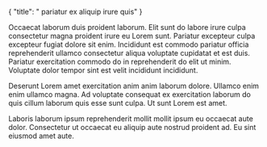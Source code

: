 {
  "title": " pariatur ex aliquip irure quis"
}

Occaecat laborum duis proident laborum. Elit sunt do labore irure culpa consectetur magna proident irure eu Lorem sunt. Pariatur excepteur culpa excepteur fugiat dolore sit enim. Incididunt est commodo pariatur officia reprehenderit ullamco consectetur aliqua voluptate cupidatat et est duis. Pariatur exercitation commodo do in reprehenderit do elit ut minim. Voluptate dolor tempor sint est velit incididunt incididunt.

Deserunt Lorem amet exercitation anim anim laborum dolore. Ullamco enim enim ullamco magna. Ad voluptate consequat ex exercitation laborum do quis cillum laborum quis esse sunt culpa. Ut sunt Lorem est amet.

Laboris laborum ipsum reprehenderit mollit mollit ipsum eu occaecat aute dolor. Consectetur ut occaecat eu aliquip aute nostrud proident ad. Eu sint eiusmod amet aute.